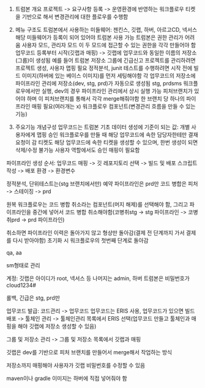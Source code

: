1. 트럼본 개요
프로젝트 -> 요구사항 등록 -> 운영환경에 반영하는 워크플로우
티켓을 기반으로 해서 변경관리에 대한 플로우를 수행함

2. 메뉴 구조도
트럼본에서 사용하는 미들웨어: 젠킨스, 깃랩, 하버, 아르고CD, 넥서스
해당 미들웨어가 등록이 되어 있어야 트럼본 사용 가능
트럼본은 권한 관리가 어려움
사용자 모드, 관리자 모드 이 두 모드에 접근할 수 있는 권한을 각각 만들어야 함
업무코드 등록부터 시작(깃랩과 매핑) -> 깃랩에 업무코드와 동일한 이름의 저장소(그룹)이 생성됨
예를 들어 트럼본 저장소 그룹에 긴급신고 프로젝트를 관리하려면 프로젝트 생성, 사용자 맵핑 필요
정적분석, junit 테스트를 수행하려면 시작 전에 빌드 이미지(하버에 있는 베이스 이미지)를 먼저 세팅해야함
각 업무코드의 저장소에 파이프라인 관리에 저장소(dev, stg, prd)가 자동으로 생성됨
stg, prdsms 워크플로우에서만 실행, dev의 경우 파이프라인 관리에서 상시 실행 가능
피처브랜치가 있어야 하며 이 피처브랜치를 통해서 각각 merge해줘야함
한 브랜치 당 하나의 파이프라인 매핑 필요(여러개는 x)
워크플로우 컴포넌트(변경관리 흐름을 만들 수 있는 기능)

3. 주요기능 개념구성
업무코드는 트럼본 기초 데이터 생성에 기준이 되는 값: 개별 사용자에게 맵핑
승인 워크플로우를 만들 때 해당 업무코드에 속한 담당자한테만 결재 요청이 감
티켓도 해당 업무코드에 속한 티켓을 생성할 수 있으며, 한번 생성이 되면 삭제/수정 불가능
사용자 역할에서도 승인 매핑이 필요함

파이프라인 생성 순서:
업무코드 매핑 -> 깃 레포지토리 선택 -> 빌드 및 배포 스크립트 작성 -> 배포 환경 -> 환경변수

정적분석, 단위테스트는(stg 브랜치에서만)
예약 파이프라인은 prd만
코드 병합은 피처 -> 스테이징 -> prd

원복 워크플로우는 코드 병합 취소라는 컴포넌트(머지 해제)를 선택해야 함, 그리고 파이프라인을 중간에 넣어서 코드 병합 취소해야함(코병취stg -> stg 파이프라인 -> 코병취prd -> prd 파이프라인)

취소하면 파이프라인 이력은 돌아가지 않고 형상만 돌아감(결제 전 단계까지 가서 결제를 다시 받아야함)
초기화 시 워크플로우의 첫번째 단계로 돌아감

qa, aa

sm형태로 관리


계정: 깃랩은 아이디가 root, 넥서스 등 나머지는 admin, 하버 트럼본은 비밀번호가 cloud1234#

롤백, 긴급은 stg, prd만

업무코드 발급: 코드관리 -> 업무코드
업무코드는 ERIS 사용, 업무코드가 있으면 빌드배포 -> 툴체인 관리 -> 툴체인관리 목록에서 ERIS 선택(업무코드 만들고 툴체인과 매핑을 해야 깃랩에 저장소 생성할 수 있음)

그룹 및 저장소 관리 -> 그룹 및 저장소 목록에서 깃랩과 매핑

깃랩은 dev를 기반으로 피처 브랜치를 만들어서 merge해서 작업하는 방식

저장소까지 매핑해야 사용자가 깃랩 비밀번호를 수정할 수 있음

maven이나 gradle 이미지는 하버에 직접 넣어줘야 함